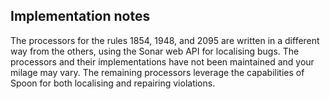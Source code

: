 ## Implementation notes

The processors for the rules 1854, 1948, and 2095 are written in a different way from the others, using the Sonar web API for localising bugs.
The processors and their implementations have not been maintained and your milage may vary.
The remaining processors leverage the capabilities of Spoon for both localising and repairing violations.
